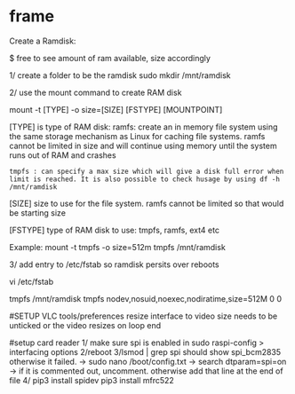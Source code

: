 # frame

Create a Ramdisk:

$ free to see amount of ram available, size accordingly

1/ create a folder to be the ramdisk
sudo mkdir /mnt/ramdisk

2/ use the mount command to create RAM disk

mount -t [TYPE] -o size=[SIZE] [FSTYPE] [MOUNTPOINT]

[TYPE] is type of RAM disk:
    ramfs: create an in memory file system using the same storage mechanism as Linux for caching file systems. ramfs cannot be limited in size and will continue using memory until the system runs out of RAM and crashes

    tmpfs : can specify a max size which will give a disk full error when limit is reached. It is also possible to check husage by using df -h /mnt/ramdisk
    
[SIZE] size to use for the file system. ramfs cannot be limited so that would be starting size

[FSTYPE] type of RAM disk to use: tmpfs, ramfs, ext4 etc

Example:
    mount -t tmpfs -o size=512m tmpfs /mnt/ramdisk

3/ add entry to /etc/fstab so ramdisk persits over reboots

vi /etc/fstab

tmpfs       /mnt/ramdisk tmpfs nodev,nosuid,noexec,nodiratime,size=512M 0 0

#SETUP VLC
tools/preferences resize interface to video size needs to be unticked or the video resizes on loop end

#setup card reader 
1/ make sure spi is enabled in sudo raspi-config > interfacing options
2/reboot
3/lsmod | grep spi should show spi_bcm2835 otherwise it failed. 
    -> sudo nano /boot/config.txt -> search dtparam=spi=on
    -> if it is commented out, uncomment. otherwise add that line at the end of file
4/ pip3 install spidev
   pip3 install mfrc522
   